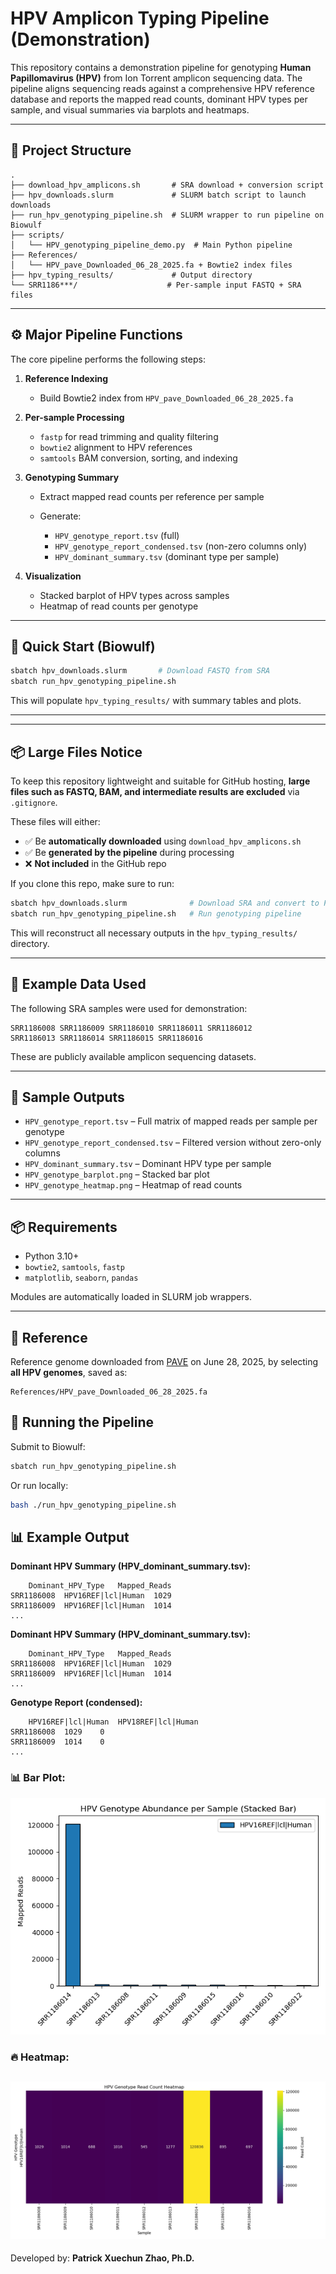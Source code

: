 # HPV Amplicon Typing Pipeline (Demonstration)

This repository contains a demonstration pipeline for genotyping **Human Papillomavirus (HPV)** from Ion Torrent amplicon sequencing data. The pipeline aligns sequencing reads against a comprehensive HPV reference database and reports the mapped read counts, dominant HPV types per sample, and visual summaries via barplots and heatmaps.

---

## 📁 Project Structure

```
.
├── download_hpv_amplicons.sh       # SRA download + conversion script
├── hpv_downloads.slurm             # SLURM batch script to launch downloads
├── run_hpv_genotyping_pipeline.sh  # SLURM wrapper to run pipeline on Biowulf
├── scripts/
│   └── HPV_genotyping_pipeline_demo.py  # Main Python pipeline
├── References/
│   └── HPV_pave_Downloaded_06_28_2025.fa + Bowtie2 index files
├── hpv_typing_results/             # Output directory
└── SRR1186***/                    # Per-sample input FASTQ + SRA files
```

---

## ⚙️ Major Pipeline Functions

The core pipeline performs the following steps:

1. **Reference Indexing**

   * Build Bowtie2 index from `HPV_pave_Downloaded_06_28_2025.fa`

2. **Per-sample Processing**

   * `fastp` for read trimming and quality filtering
   * `bowtie2` alignment to HPV references
   * `samtools` BAM conversion, sorting, and indexing

3. **Genotyping Summary**

   * Extract mapped read counts per reference per sample
   * Generate:

     * `HPV_genotype_report.tsv` (full)
     * `HPV_genotype_report_condensed.tsv` (non-zero columns only)
     * `HPV_dominant_summary.tsv` (dominant type per sample)

4. **Visualization**

   * Stacked barplot of HPV types across samples
   * Heatmap of read counts per genotype

---

## 🚀 Quick Start (Biowulf)

```bash
sbatch hpv_downloads.slurm       # Download FASTQ from SRA
sbatch run_hpv_genotyping_pipeline.sh
```

This will populate `hpv_typing_results/` with summary tables and plots.

---

---

## 📦 Large Files Notice

To keep this repository lightweight and suitable for GitHub hosting, **large files such as FASTQ, BAM, and intermediate results are excluded** via `.gitignore`.

These files will either:

* ✅ Be **automatically downloaded** using `download_hpv_amplicons.sh`
* ✅ Be **generated by the pipeline** during processing
* ❌ **Not included** in the GitHub repo

If you clone this repo, make sure to run:

```bash
sbatch hpv_downloads.slurm              # Download SRA and convert to FASTQ
sbatch run_hpv_genotyping_pipeline.sh   # Run genotyping pipeline
```

This will reconstruct all necessary outputs in the `hpv_typing_results/` directory.

---

## 📆 Example Data Used

The following SRA samples were used for demonstration:

```
SRR1186008 SRR1186009 SRR1186010 SRR1186011 SRR1186012
SRR1186013 SRR1186014 SRR1186015 SRR1186016
```

These are publicly available amplicon sequencing datasets.

---

## 📆 Sample Outputs

* `HPV_genotype_report.tsv` – Full matrix of mapped reads per sample per genotype
* `HPV_genotype_report_condensed.tsv` – Filtered version without zero-only columns
* `HPV_dominant_summary.tsv` – Dominant HPV type per sample
* `HPV_genotype_barplot.png` – Stacked bar plot
* `HPV_genotype_heatmap.png` – Heatmap of read counts

---

## 📦 Requirements

* Python 3.10+
* `bowtie2`, `samtools`, `fastp`
* `matplotlib`, `seaborn`, `pandas`

Modules are automatically loaded in SLURM job wrappers.

---

## 💜 Reference

Reference genome downloaded from [PAVE](https://pave.niaid.nih.gov/search/search_database) on June 28, 2025, by selecting **all HPV genomes**, saved as:

```
References/HPV_pave_Downloaded_06_28_2025.fa
```

## 🚀 Running the Pipeline

Submit to Biowulf:

```bash
sbatch run_hpv_genotyping_pipeline.sh
```

Or run locally:

```bash
bash ./run_hpv_genotyping_pipeline.sh
```

## 📊 Example Output

**Dominant HPV Summary (HPV\_dominant\_summary.tsv):**

```
	Dominant_HPV_Type	Mapped_Reads
SRR1186008	HPV16REF|lcl|Human	1029
SRR1186009	HPV16REF|lcl|Human	1014
...
```

**Dominant HPV Summary (HPV\_dominant\_summary.tsv):**

```
	Dominant_HPV_Type	Mapped_Reads
SRR1186008	HPV16REF|lcl|Human	1029
SRR1186009	HPV16REF|lcl|Human	1014
...
```

**Genotype Report (condensed):**

```
	HPV16REF|lcl|Human	HPV18REF|lcl|Human
SRR1186008	1029	0
SRR1186009	1014	0
...
```


### 📊 Bar Plot:

![HPV Barplot](hpv_typing_results/HPV_genotype_barplot.png)

### 🔥 Heatmap:

![HPV Heatmap](hpv_typing_results/HPV_genotype_heatmap.png)
---

Developed by: **Patrick Xuechun Zhao, Ph.D.**
